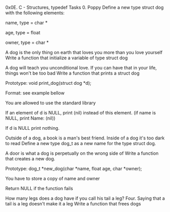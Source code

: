 0x0E. C - Structures, typedef Tasks 0. Poppy Define a new type struct dog with the following elements:



name, type = char *

age, type = float

owner, type = char *

A dog is the only thing on earth that loves you more than you love yourself Write a function that initialize a variable of type struct dog



A dog will teach you unconditional love. If you can have that in your life, things won't be too bad Write a function that prints a struct dog



 Prototype: void print_dog(struct dog *d);

 Format: see example bellow

 You are allowed to use the standard library

 If an element of d is NULL, print (nil) instead of this element. (if name is NULL, print Name: (nil))

 If d is NULL print nothing.

Outside of a dog, a book is a man's best friend. Inside of a dog it's too dark to read Define a new type dog_t as a new name for the type struct dog.



A door is what a dog is perpetually on the wrong side of Write a function that creates a new dog.



 Prototype: dog_t *new_dog(char *name, float age, char *owner);

 You have to store a copy of name and owner

 Return NULL if the function fails

How many legs does a dog have if you call his tail a leg? Four. Saying that a tail is a leg doesn't make it a leg Write a function that frees dogs
